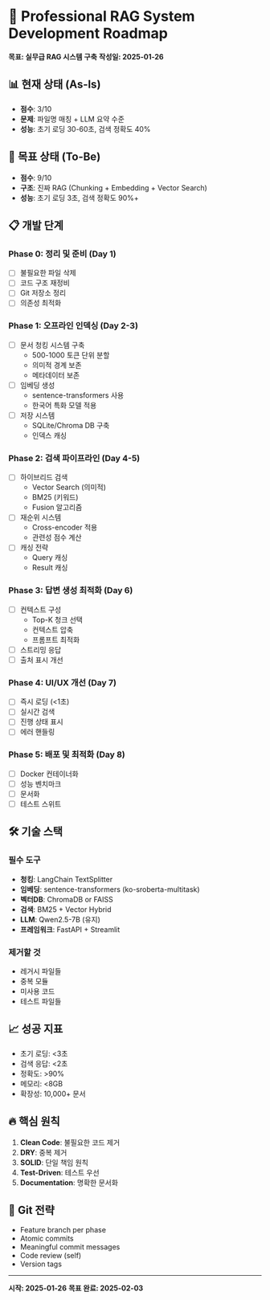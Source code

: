 # 🚀 Professional RAG System Development Roadmap
**목표: 실무급 RAG 시스템 구축**
**작성일: 2025-01-26**

## 📊 현재 상태 (As-Is)
- **점수**: 3/10
- **문제**: 파일명 매칭 + LLM 요약 수준
- **성능**: 초기 로딩 30-60초, 검색 정확도 40%

## 🎯 목표 상태 (To-Be)
- **점수**: 9/10
- **구조**: 진짜 RAG (Chunking + Embedding + Vector Search)
- **성능**: 초기 로딩 3초, 검색 정확도 90%+

## 📋 개발 단계

### Phase 0: 정리 및 준비 (Day 1)
- [ ] 불필요한 파일 삭제
- [ ] 코드 구조 재정비
- [ ] Git 저장소 정리
- [ ] 의존성 최적화

### Phase 1: 오프라인 인덱싱 (Day 2-3)
- [ ] 문서 청킹 시스템 구축
  - 500-1000 토큰 단위 분할
  - 의미적 경계 보존
  - 메타데이터 보존
- [ ] 임베딩 생성
  - sentence-transformers 사용
  - 한국어 특화 모델 적용
- [ ] 저장 시스템
  - SQLite/Chroma DB 구축
  - 인덱스 캐싱

### Phase 2: 검색 파이프라인 (Day 4-5)
- [ ] 하이브리드 검색
  - Vector Search (의미적)
  - BM25 (키워드)
  - Fusion 알고리즘
- [ ] 재순위 시스템
  - Cross-encoder 적용
  - 관련성 점수 계산
- [ ] 캐싱 전략
  - Query 캐싱
  - Result 캐싱

### Phase 3: 답변 생성 최적화 (Day 6)
- [ ] 컨텍스트 구성
  - Top-K 청크 선택
  - 컨텍스트 압축
  - 프롬프트 최적화
- [ ] 스트리밍 응답
- [ ] 출처 표시 개선

### Phase 4: UI/UX 개선 (Day 7)
- [ ] 즉시 로딩 (<1초)
- [ ] 실시간 검색
- [ ] 진행 상태 표시
- [ ] 에러 핸들링

### Phase 5: 배포 및 최적화 (Day 8)
- [ ] Docker 컨테이너화
- [ ] 성능 벤치마크
- [ ] 문서화
- [ ] 테스트 스위트

## 🛠 기술 스택

### 필수 도구
- **청킹**: LangChain TextSplitter
- **임베딩**: sentence-transformers (ko-sroberta-multitask)
- **벡터DB**: ChromaDB or FAISS
- **검색**: BM25 + Vector Hybrid
- **LLM**: Qwen2.5-7B (유지)
- **프레임워크**: FastAPI + Streamlit

### 제거할 것
- 레거시 파일들
- 중복 모듈
- 미사용 코드
- 테스트 파일들

## 📈 성공 지표
- 초기 로딩: <3초
- 검색 응답: <2초
- 정확도: >90%
- 메모리: <8GB
- 확장성: 10,000+ 문서

## 🔥 핵심 원칙
1. **Clean Code**: 불필요한 코드 제거
2. **DRY**: 중복 제거
3. **SOLID**: 단일 책임 원칙
4. **Test-Driven**: 테스트 우선
5. **Documentation**: 명확한 문서화

## 📝 Git 전략
- Feature branch per phase
- Atomic commits
- Meaningful commit messages
- Code review (self)
- Version tags

---
**시작: 2025-01-26**
**목표 완료: 2025-02-03**